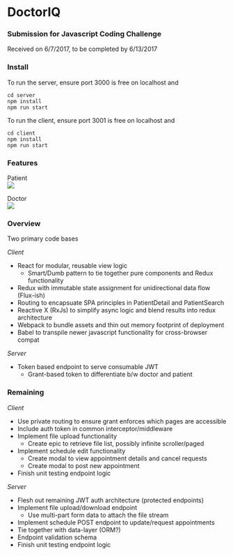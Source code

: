 # DoctorIQ

### Submission for Javascript Coding Challenge
Received on 6/7/2017, to be completed by 6/13/2017

### Install
To run the server, ensure port 3000 is free on localhost and
```
cd server
npm install
npm run start
```

To run the client, ensure port 3001 is free on localhost and
```
cd client
npm install
npm run start
```

### Features
Patient  
![](https://media.giphy.com/media/3o7btLEb0OY31tUccU/giphy.gif)

Doctor  
![](https://media.giphy.com/media/3o7bu9uizaL9XHtSBa/giphy.gif)

### Overview
Two primary code bases

_Client_  
- React for modular, reusable view logic
  - Smart/Dumb pattern to tie together pure components and Redux functionality
- Redux with immutable state assignment for unidirectional data flow (Flux-ish)
- Routing to encapsuate SPA principles in PatientDetail and PatientSearch
- Reactive X (RxJs) to simplify async logic and blend results into redux architecture
- Webpack to bundle assets and thin out memory footprint of deployment
- Babel to transpile newer javascript functionality for cross-browser compat

_Server_  
- Token based endpoint to serve consumable JWT
  - Grant-based token to differentiate b/w doctor and patient
  
### Remaining
_Client_  
- Use private routing to ensure grant enforces which pages are accessible
- Include auth token in common interceptor/middleware
- Implement file upload functionality
  - Create epic to retrieve file list, possibly infinite scroller/paged
- Implement schedule edit functionality
  - Create modal to view appointment details and cancel requests
  - Create modal to post new appointment
- Finish unit testing endpoint logic

_Server_  
- Flesh out remaining JWT auth architecture (protected endpoints)
- Implement file upload/download endpoint
  - Use multi-part form data to attach the file stream
- Implement schedule POST endpoint to update/request appointments
- Tie together with data-layer (ORM?)
- Endpoint validation schema
- Finish unit testing endpoint logic
